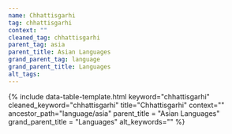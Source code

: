 ```yaml
---
name: Chhattisgarhi
tag: chhattisgarhi
context: ""
cleaned_tag: chhattisgarhi
parent_tag: asia
parent_title: Asian Languages
grand_parent_tag: language
grand_parent_title: Languages
alt_tags: 
---
```


{% include data-table-template.html 
  keyword="chhattisgarhi" 
  cleaned_keyword="chhattisgarhi" 
  title="Chhattisgarhi"
  context=""
  ancestor_path="language/asia" 
  parent_title = "Asian Languages"
  grand_parent_title = "Languages"
  alt_keywords=""
%}

